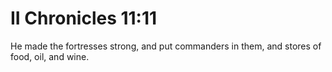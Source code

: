 # II Chronicles 11:11

He made the fortresses strong, and put commanders in them, and stores of food, oil, and wine.
